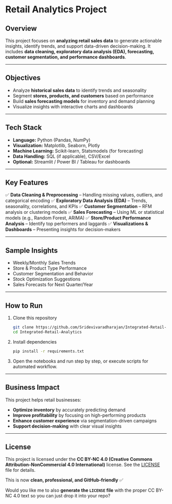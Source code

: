 # Retail Analytics Project

## Overview

This project focuses on **analyzing retail sales data** to generate actionable insights, identify trends, and support data-driven decision-making.
It includes **data cleaning, exploratory data analysis (EDA), forecasting, customer segmentation, and performance dashboards**.

---

## Objectives

* Analyze **historical sales data** to identify trends and seasonality
* Segment **stores, products, and customers** based on performance
* Build **sales forecasting models** for inventory and demand planning
* Visualize insights with interactive charts and dashboards

---

## Tech Stack

* **Language:** Python (Pandas, NumPy)
* **Visualization:** Matplotlib, Seaborn, Plotly
* **Machine Learning:** Scikit-learn, Statsmodels (for forecasting)
* **Data Handling:** SQL (if applicable), CSV/Excel
* **Optional:** Streamlit / Power BI / Tableau for dashboards

---

## Key Features

✅ **Data Cleaning & Preprocessing** – Handling missing values, outliers, and categorical encoding
✅ **Exploratory Data Analysis (EDA)** – Trends, seasonality, correlations, and KPIs
✅ **Customer Segmentation** – RFM analysis or clustering models
✅ **Sales Forecasting** – Using ML or statistical models (e.g., Random Forest, ARIMA)
✅ **Store/Product Performance Analysis** – Identify top performers and laggards
✅ **Visualizations & Dashboards** – Presenting insights for decision-makers

---

## Sample Insights

* Weekly/Monthly Sales Trends
* Store & Product Type Performance
* Customer Segmentation and Behavior
* Stock Optimization Suggestions
* Sales Forecasts for Next Quarter/Year

---

## How to Run

1. Clone this repository

   ```bash
   git clone https://github.com/Sridevivaradharajan/Integrated-Retail-Analytics.git
   cd Integrated-Retail-Analytics
   ```
2. Install dependencies

   ```bash
   pip install -r requirements.txt
   ```
3. Open the notebooks and run step by step, or execute scripts for automated workflow.

---

## Business Impact

This project helps retail businesses:

* **Optimize inventory** by accurately predicting demand
* **Improve profitability** by focusing on high-performing products
* **Enhance customer experience** via segmentation-driven campaigns
* **Support decision-making** with clear visual insights

---

## License

This project is licensed under the **CC BY-NC 4.0 (Creative Commons Attribution-NonCommercial 4.0 International)** license.
See the [LICENSE](LICENSE) file for details.


This is now **clean, professional, and GitHub-friendly** ✅

Would you like me to also **generate the `LICENSE` file** with the proper CC BY-NC 4.0 text so you can just drop it into your repo?

